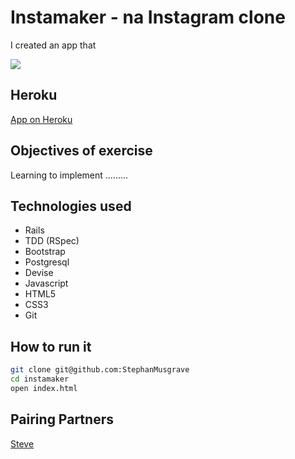 Instamaker - na Instagram clone 
===
I created an app that 

![](????????????.png)

Heroku
----
[App on Heroku]

Objectives of exercise
----
Learning to implement .........

Technologies used
----
- Rails
- TDD (RSpec)
- Bootstrap
- Postgresql
- Devise
- Javascript
- HTML5
- CSS3
- Git

How to run it
----
```sh
git clone git@github.com:StephanMusgrave
cd instamaker
open index.html
```

Pairing Partners
----
[Steve]

[Steve]:https://github.com/StephanMusgrave
[App on Heroku]:http://.........
